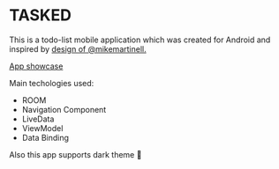 # TASKED 
This is a todo-list mobile application which was created for Android and inspired by [design of @mikemartinell.](https://www.figma.com/community/file/892099169235022998) 

[App showcase](https://youtu.be/AIJ_A34AnUw)

Main techologies used:

- ROOM 
- Navigation Component 
- LiveData
- ViewModel
- Data Binding

Also this app supports dark theme 🌚
